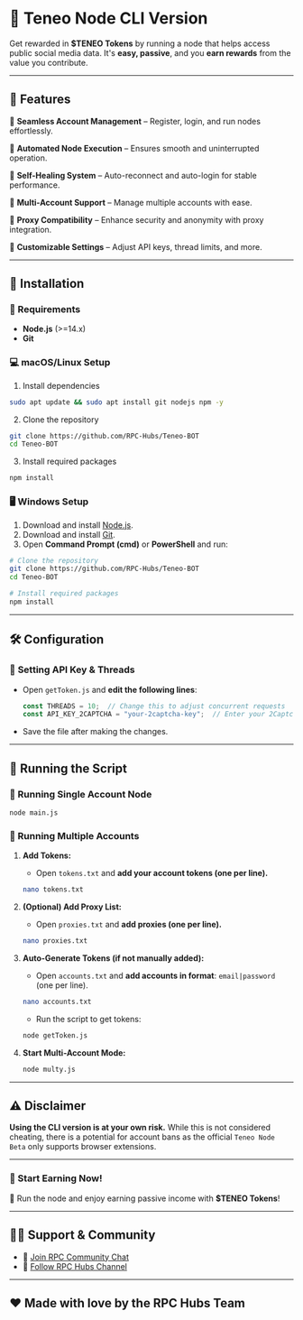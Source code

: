 # 🚀 Teneo Node CLI Version

Get rewarded in **$TENEO Tokens** by running a node that helps access public social media data. It's **easy, passive**, and you **earn rewards** from the value you contribute.

---

## 🌟 Features

🔹 **Seamless Account Management** – Register, login, and run nodes effortlessly.

🔹 **Automated Node Execution** – Ensures smooth and uninterrupted operation.

🔹 **Self-Healing System** – Auto-reconnect and auto-login for stable performance.

🔹 **Multi-Account Support** – Manage multiple accounts with ease.

🔹 **Proxy Compatibility** – Enhance security and anonymity with proxy integration.

🔹 **Customizable Settings** – Adjust API keys, thread limits, and more.

---

## 🔧 Installation

### 📌 Requirements
- **Node.js** (>=14.x)
- **Git**

### 💻 macOS/Linux Setup

1. Install dependencies
```bash
sudo apt update && sudo apt install git nodejs npm -y
```

2. Clone the repository
```bash
git clone https://github.com/RPC-Hubs/Teneo-BOT
cd Teneo-BOT
```

3. Install required packages
```bash
npm install
```

### 🖥️ Windows Setup
1. Download and install [Node.js](https://nodejs.org/).
2. Download and install [Git](https://git-scm.com/).
3. Open **Command Prompt (cmd)** or **PowerShell** and run:

```bash
# Clone the repository
git clone https://github.com/RPC-Hubs/Teneo-BOT
cd Teneo-BOT
```

```bash
# Install required packages
npm install
```

---

## 🛠️ Configuration

### 🔑 **Setting API Key & Threads**
- Open `getToken.js` and **edit the following lines**:
  ```js
  const THREADS = 10;  // Change this to adjust concurrent requests
  const API_KEY_2CAPTCHA = "your-2captcha-key";  // Enter your 2Captcha API Key
  ```
- Save the file after making the changes.

---

## 🚀 Running the Script

### 🏃 Running Single Account Node
```bash
node main.js
```

### 🔄 Running Multiple Accounts
1. **Add Tokens:**
   - Open `tokens.txt` and **add your account tokens (one per line).**
   ```bash
   nano tokens.txt
   ```

2. **(Optional) Add Proxy List:**
   - Open `proxies.txt` and **add proxies (one per line).**
   ```bash
   nano proxies.txt
   ```

3. **Auto-Generate Tokens (if not manually added):**
   - Open `accounts.txt` and **add accounts in format**: `email|password` (one per line).
   ```bash
   nano accounts.txt
   ```
   - Run the script to get tokens:
   ```bash
   node getToken.js
   ```

4. **Start Multi-Account Mode:**
   ```bash
   node multy.js
   ```

---

## ⚠️ Disclaimer
**Using the CLI version is at your own risk.** While this is not considered cheating, there is a potential for account bans as the official `Teneo Node Beta` only supports browser extensions.

---

### 🎯 Start Earning Now!
🚀 Run the node and enjoy earning passive income with **$TENEO Tokens**!

---

## 🙋‍♂️ Support & Community

- 💬 [Join RPC Community Chat](https://t.me/chat_RPC_Community)
- 📣 [Follow RPC Hubs Channel](https://t.me/RPC_Hubs)

---

## ❤️ Made with love by the RPC Hubs Team

